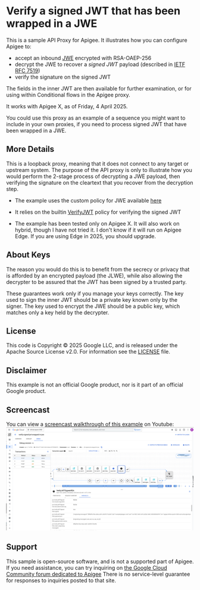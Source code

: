 # Verify a signed JWT that has been wrapped in a JWE

This is a sample API Proxy for Apigee.
It illustrates how you can configure Apigee to:

- accept an inbound [JWE](https://datatracker.ietf.org/doc/html/rfc7516) encrypted with RSA-OAEP-256
- decrypt the JWE to recover a *signed JWT* payload (described in [IETF RFC 7519](https://datatracker.ietf.org/doc/html/rfc7519))
- verify the signature on the signed JWT

The fields in the inner JWT are then available for further examination, or
for using within Conditional flows in the Apigee proxy.

It works with Apigee X, as of Friday,  4 April 2025.

You could use this proxy as an example of a sequence you might want to include
in your own proxies, if you need to process signed JWT that have been wrapped in
a JWE.

## More Details

This is a loopback proxy, meaning that it does not connect to any target or
upstream system.  The purpose of the API proxy is only to illustrate how you
would perform the 2-stage process of decrypting a JWE payload, then verifying
the signature on the cleartext that you recover from the decryption step.

- The example uses the custom policy for JWE available
  [here](https://github.com/DinoChiesa/Apigee-CustomPolicy-EncryptedJWT)

- It relies on the builtin
  [VerifyJWT](https://cloud.google.com/apigee/docs/api-platform/reference/policies/verify-jwt-policy)
  policy for verifying the signed JWT

- The example has been tested only on Apigee X.  It will also work on hybrid,
  though I have not tried it.  I don't know if it will run on Apigee Edge. If
  you are using Edge in 2025, you should upgrade.

## About Keys

The reason you would do this is to benefit from the secrecy or privacy that is
afforded by an encrypted payload (the JLWE), while also allowing the decrypter
to be assured that the JWT has been signed by a trusted party.

These guarantees work only if you manage your keys correctly. The key used to
sign the inner JWT should be a private key known only by the signer.  The key
used to encrypt the JWE should be a public key, which matches only a key held by
the decrypter.


## License

This code is Copyright © 2025 Google LLC, and is released under the
Apache Source License v2.0. For information see the [LICENSE](LICENSE) file.

## Disclaimer

This example is not an official Google product, nor is it part of an official Google product.

## Screencast

You can view a [screencast walkthrough of this
example](https://youtu.be/MxvjI2COwMs) on Youtube:
[![image](./img/screenshot-2025-04-03.png)](https://youtu.be/MxvjI2COwMs)


## Support

This sample is open-source software, and is not a supported part of Apigee.  If
you need assistance, you can try inquiring on [the Google Cloud Community forum
dedicated to Apigee](https://goo.gle/apigee-community) There is no service-level
guarantee for responses to inquiries posted to that site.
